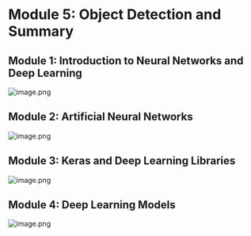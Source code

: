 

# Module 5: Object Detection and Summary
## Module 1: Introduction to Neural Networks and Deep Learning
![image.png](https://prod-files-secure.s3.us-west-2.amazonaws.com/03e82b26-cccb-4906-bb56-adabcbdc0655/a8d40bcb-c482-4026-8872-311e16b2dc63/image.png?X-Amz-Algorithm=AWS4-HMAC-SHA256&X-Amz-Content-Sha256=UNSIGNED-PAYLOAD&X-Amz-Credential=ASIAZI2LB466WRC72GG2%2F20250128%2Fus-west-2%2Fs3%2Faws4_request&X-Amz-Date=20250128T201546Z&X-Amz-Expires=3600&X-Amz-Security-Token=IQoJb3JpZ2luX2VjEHQaCXVzLXdlc3QtMiJGMEQCIFhfE%2Fw%2BylShEvreQwtSMZEl9hbWfBybxbKf14kMjPV6AiBN0rya6UnJMXCuymojJgx0S6kooup81WD%2FhlH1FT0soSr%2FAwh9EAAaDDYzNzQyMzE4MzgwNSIMoAR6eq09Yhr7nUjZKtwDL%2FY7%2FedNfqls0YruDomP1%2FSEEgbLJbErxBocLaeDXTGJ5O%2FgVKQAVx0DY1U2srxFD7H8qdL6A0ijvz2v1iZhpywz6q5NRP1vVFU3fVmQxmH9X%2FQ1f%2FwTqrH9g0sIFv%2FRKehpooDtHssSpPER%2BpgjPfpr4D3G2LE7pFGW7QlaV30i9Rhx68%2Bbtd%2BT0xtdaVMn5%2BRfomPC7bmX0f4pqQS5i6WP0DFIlobXEJxr0ao3XT1nz%2FeVW5xNVjtnmTFnOB4LnLiAKiZh59ZVBRkxP9ugLepRGNj9rop8VWLuBc%2FTZCnzs0D0K7DfTFRw5lh%2FtNCowbANOvCyZI6VmZfGLg8AfNoHMSp6GVsyXnbaoPBc0Bm2%2F3xpXXs5xRO1SGzMK3fHuRgk3hibycj6vC%2B0HcgOLft5tGzO6BOA3ZVsm9%2FWBKsnb4G0G66ULWR7o28an%2Bh40VLomv8R4frDeSZL2o0lNGRg7Vm%2BkXwfRLk4VqBah92EwJbho2NZwph9eyUVFuUNyRGlTqt7lSTwjYhnrSz1PdHOIrL4TUShoZyDLFSUH2BMZlFGer8anbIguqDuVj1tEs5DuyeU%2BhFkcF%2BFgFd93YWe3MxnFPqz6oWJpEzzWmilZsyrJKvCqB7pd3cwjerkvAY6pgGJmeMDa3LuVMdyKB82zGo4CcUP3YBCJpyMtxIjOvox%2BIS95Zs7lo0sW0%2BjZZvm%2B%2FOCcyUsBdumIM6lnYDDrTV3oC5o8nfwW4OyuW4hL46lzUkQG54U1ZjEM8zB6%2BXAhN4j9NbXE%2BpvkeePWskpnkNvR3dYqw8FjkZerTSZmBcoGjE8wZNPbyrzrul%2FK4DM5p06M%2FewMhfSo4IwcRiA%2BXQNe1Lgm1wC&X-Amz-Signature=998610b2e0c55fd3fac15c4729c7be2df0f9152e2996b86feaef48785e6ebdbd&X-Amz-SignedHeaders=host&x-id=GetObject)
## Module 2: Artificial Neural Networks
![image.png](https://prod-files-secure.s3.us-west-2.amazonaws.com/03e82b26-cccb-4906-bb56-adabcbdc0655/5157ca89-62da-41d9-a98f-6432b71047a9/image.png?X-Amz-Algorithm=AWS4-HMAC-SHA256&X-Amz-Content-Sha256=UNSIGNED-PAYLOAD&X-Amz-Credential=ASIAZI2LB466WRC72GG2%2F20250128%2Fus-west-2%2Fs3%2Faws4_request&X-Amz-Date=20250128T201546Z&X-Amz-Expires=3600&X-Amz-Security-Token=IQoJb3JpZ2luX2VjEHQaCXVzLXdlc3QtMiJGMEQCIFhfE%2Fw%2BylShEvreQwtSMZEl9hbWfBybxbKf14kMjPV6AiBN0rya6UnJMXCuymojJgx0S6kooup81WD%2FhlH1FT0soSr%2FAwh9EAAaDDYzNzQyMzE4MzgwNSIMoAR6eq09Yhr7nUjZKtwDL%2FY7%2FedNfqls0YruDomP1%2FSEEgbLJbErxBocLaeDXTGJ5O%2FgVKQAVx0DY1U2srxFD7H8qdL6A0ijvz2v1iZhpywz6q5NRP1vVFU3fVmQxmH9X%2FQ1f%2FwTqrH9g0sIFv%2FRKehpooDtHssSpPER%2BpgjPfpr4D3G2LE7pFGW7QlaV30i9Rhx68%2Bbtd%2BT0xtdaVMn5%2BRfomPC7bmX0f4pqQS5i6WP0DFIlobXEJxr0ao3XT1nz%2FeVW5xNVjtnmTFnOB4LnLiAKiZh59ZVBRkxP9ugLepRGNj9rop8VWLuBc%2FTZCnzs0D0K7DfTFRw5lh%2FtNCowbANOvCyZI6VmZfGLg8AfNoHMSp6GVsyXnbaoPBc0Bm2%2F3xpXXs5xRO1SGzMK3fHuRgk3hibycj6vC%2B0HcgOLft5tGzO6BOA3ZVsm9%2FWBKsnb4G0G66ULWR7o28an%2Bh40VLomv8R4frDeSZL2o0lNGRg7Vm%2BkXwfRLk4VqBah92EwJbho2NZwph9eyUVFuUNyRGlTqt7lSTwjYhnrSz1PdHOIrL4TUShoZyDLFSUH2BMZlFGer8anbIguqDuVj1tEs5DuyeU%2BhFkcF%2BFgFd93YWe3MxnFPqz6oWJpEzzWmilZsyrJKvCqB7pd3cwjerkvAY6pgGJmeMDa3LuVMdyKB82zGo4CcUP3YBCJpyMtxIjOvox%2BIS95Zs7lo0sW0%2BjZZvm%2B%2FOCcyUsBdumIM6lnYDDrTV3oC5o8nfwW4OyuW4hL46lzUkQG54U1ZjEM8zB6%2BXAhN4j9NbXE%2BpvkeePWskpnkNvR3dYqw8FjkZerTSZmBcoGjE8wZNPbyrzrul%2FK4DM5p06M%2FewMhfSo4IwcRiA%2BXQNe1Lgm1wC&X-Amz-Signature=16ba40aa2838ce2ada081f70dafe511ccef6a88f99f4c36089a6c07af7f18894&X-Amz-SignedHeaders=host&x-id=GetObject)
## Module 3: Keras and Deep Learning Libraries
![image.png](https://prod-files-secure.s3.us-west-2.amazonaws.com/03e82b26-cccb-4906-bb56-adabcbdc0655/5089ce50-05f1-470d-ad42-42503bf1df5f/image.png?X-Amz-Algorithm=AWS4-HMAC-SHA256&X-Amz-Content-Sha256=UNSIGNED-PAYLOAD&X-Amz-Credential=ASIAZI2LB466WRC72GG2%2F20250128%2Fus-west-2%2Fs3%2Faws4_request&X-Amz-Date=20250128T201546Z&X-Amz-Expires=3600&X-Amz-Security-Token=IQoJb3JpZ2luX2VjEHQaCXVzLXdlc3QtMiJGMEQCIFhfE%2Fw%2BylShEvreQwtSMZEl9hbWfBybxbKf14kMjPV6AiBN0rya6UnJMXCuymojJgx0S6kooup81WD%2FhlH1FT0soSr%2FAwh9EAAaDDYzNzQyMzE4MzgwNSIMoAR6eq09Yhr7nUjZKtwDL%2FY7%2FedNfqls0YruDomP1%2FSEEgbLJbErxBocLaeDXTGJ5O%2FgVKQAVx0DY1U2srxFD7H8qdL6A0ijvz2v1iZhpywz6q5NRP1vVFU3fVmQxmH9X%2FQ1f%2FwTqrH9g0sIFv%2FRKehpooDtHssSpPER%2BpgjPfpr4D3G2LE7pFGW7QlaV30i9Rhx68%2Bbtd%2BT0xtdaVMn5%2BRfomPC7bmX0f4pqQS5i6WP0DFIlobXEJxr0ao3XT1nz%2FeVW5xNVjtnmTFnOB4LnLiAKiZh59ZVBRkxP9ugLepRGNj9rop8VWLuBc%2FTZCnzs0D0K7DfTFRw5lh%2FtNCowbANOvCyZI6VmZfGLg8AfNoHMSp6GVsyXnbaoPBc0Bm2%2F3xpXXs5xRO1SGzMK3fHuRgk3hibycj6vC%2B0HcgOLft5tGzO6BOA3ZVsm9%2FWBKsnb4G0G66ULWR7o28an%2Bh40VLomv8R4frDeSZL2o0lNGRg7Vm%2BkXwfRLk4VqBah92EwJbho2NZwph9eyUVFuUNyRGlTqt7lSTwjYhnrSz1PdHOIrL4TUShoZyDLFSUH2BMZlFGer8anbIguqDuVj1tEs5DuyeU%2BhFkcF%2BFgFd93YWe3MxnFPqz6oWJpEzzWmilZsyrJKvCqB7pd3cwjerkvAY6pgGJmeMDa3LuVMdyKB82zGo4CcUP3YBCJpyMtxIjOvox%2BIS95Zs7lo0sW0%2BjZZvm%2B%2FOCcyUsBdumIM6lnYDDrTV3oC5o8nfwW4OyuW4hL46lzUkQG54U1ZjEM8zB6%2BXAhN4j9NbXE%2BpvkeePWskpnkNvR3dYqw8FjkZerTSZmBcoGjE8wZNPbyrzrul%2FK4DM5p06M%2FewMhfSo4IwcRiA%2BXQNe1Lgm1wC&X-Amz-Signature=35aaa0879fe49420f5a53dfc7d3e411fa6271169506bbc717c9da6ebf9a2f478&X-Amz-SignedHeaders=host&x-id=GetObject)
## Module 4: Deep Learning Models
![image.png](https://prod-files-secure.s3.us-west-2.amazonaws.com/03e82b26-cccb-4906-bb56-adabcbdc0655/4e22fcb0-cfbc-4d28-b961-b9b8fde071f0/image.png?X-Amz-Algorithm=AWS4-HMAC-SHA256&X-Amz-Content-Sha256=UNSIGNED-PAYLOAD&X-Amz-Credential=ASIAZI2LB466WRC72GG2%2F20250128%2Fus-west-2%2Fs3%2Faws4_request&X-Amz-Date=20250128T201546Z&X-Amz-Expires=3600&X-Amz-Security-Token=IQoJb3JpZ2luX2VjEHQaCXVzLXdlc3QtMiJGMEQCIFhfE%2Fw%2BylShEvreQwtSMZEl9hbWfBybxbKf14kMjPV6AiBN0rya6UnJMXCuymojJgx0S6kooup81WD%2FhlH1FT0soSr%2FAwh9EAAaDDYzNzQyMzE4MzgwNSIMoAR6eq09Yhr7nUjZKtwDL%2FY7%2FedNfqls0YruDomP1%2FSEEgbLJbErxBocLaeDXTGJ5O%2FgVKQAVx0DY1U2srxFD7H8qdL6A0ijvz2v1iZhpywz6q5NRP1vVFU3fVmQxmH9X%2FQ1f%2FwTqrH9g0sIFv%2FRKehpooDtHssSpPER%2BpgjPfpr4D3G2LE7pFGW7QlaV30i9Rhx68%2Bbtd%2BT0xtdaVMn5%2BRfomPC7bmX0f4pqQS5i6WP0DFIlobXEJxr0ao3XT1nz%2FeVW5xNVjtnmTFnOB4LnLiAKiZh59ZVBRkxP9ugLepRGNj9rop8VWLuBc%2FTZCnzs0D0K7DfTFRw5lh%2FtNCowbANOvCyZI6VmZfGLg8AfNoHMSp6GVsyXnbaoPBc0Bm2%2F3xpXXs5xRO1SGzMK3fHuRgk3hibycj6vC%2B0HcgOLft5tGzO6BOA3ZVsm9%2FWBKsnb4G0G66ULWR7o28an%2Bh40VLomv8R4frDeSZL2o0lNGRg7Vm%2BkXwfRLk4VqBah92EwJbho2NZwph9eyUVFuUNyRGlTqt7lSTwjYhnrSz1PdHOIrL4TUShoZyDLFSUH2BMZlFGer8anbIguqDuVj1tEs5DuyeU%2BhFkcF%2BFgFd93YWe3MxnFPqz6oWJpEzzWmilZsyrJKvCqB7pd3cwjerkvAY6pgGJmeMDa3LuVMdyKB82zGo4CcUP3YBCJpyMtxIjOvox%2BIS95Zs7lo0sW0%2BjZZvm%2B%2FOCcyUsBdumIM6lnYDDrTV3oC5o8nfwW4OyuW4hL46lzUkQG54U1ZjEM8zB6%2BXAhN4j9NbXE%2BpvkeePWskpnkNvR3dYqw8FjkZerTSZmBcoGjE8wZNPbyrzrul%2FK4DM5p06M%2FewMhfSo4IwcRiA%2BXQNe1Lgm1wC&X-Amz-Signature=6b44dacdd0133781c4b77877cfa7347298e451a92c98bc0c8784e5737d2b587f&X-Amz-SignedHeaders=host&x-id=GetObject)
